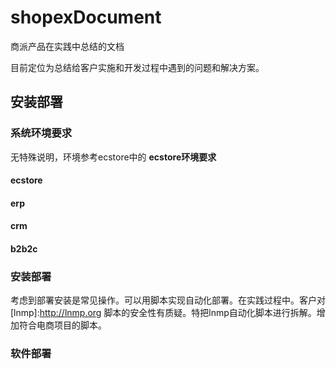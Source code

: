 # shopexDocument
商派产品在实践中总结的文档		


目前定位为总结给客户实施和开发过程中遇到的问题和解决方案。	

## 安装部署

### 系统环境要求

无特殊说明，环境参考ecstore中的 **ecstore环境要求**

#### ecstore

#### erp

#### crm

#### b2b2c

### 安装部署

考虑到部署安装是常见操作。可以用脚本实现自动化部署。在实践过程中。客户对[lnmp]:http://lnmp.org 脚本的安全性有质疑。特把lnmp自动化脚本进行拆解。增加符合电商项目的脚本。

### 软件部署
